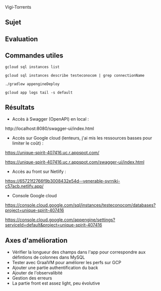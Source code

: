 Vigi-Torrents

## Sujet


## Evaluation


## Commandes utiles
`gcloud sql instances list`

`gcloud sql instances describe testeconocom | grep connectionName`

`./gradlew appengineDeploy`

`gcloud app logs tail -s default`

## Résultats
- Accès à Swagger (OpenAPI) en local :

http://localhost:8080/swagger-ui/index.html

- Accès sur Google cloud (lenteurs, j'ai mis les ressources basses pour limiter le coût) :

https://unique-spirit-407416.uc.r.appspot.com/

https://unique-spirit-407416.uc.r.appspot.com/swagger-ui/index.html

- Accès au front sur Netlify :

https://65721f2766f9b3008432e54d--venerable-syrniki-c57acb.netlify.app/

- Console Google cloud

https://console.cloud.google.com/sql/instances/testeconocom/databases?project=unique-spirit-407416

https://console.cloud.google.com/appengine/settings?serviceId=default&project=unique-spirit-407416

## Axes d'amélioration
- Vérifier la longueur des champs dans l'app pour correspondre aux défintions de colonnes dans MySQL
- Tester avec GraalVM pour améliorer les perfs sur GCP
- Ajouter une partie authentification du back
- Ajouter de l'observalibité
- Gestion des erreurs
- La partie front est assez light, peu évolutive
